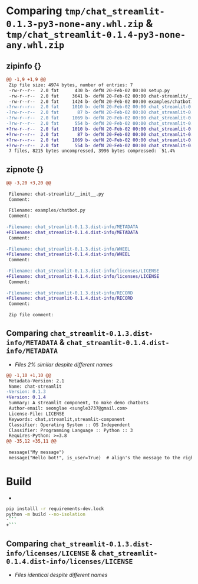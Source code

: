 # Comparing `tmp/chat_streamlit-0.1.3-py3-none-any.whl.zip` & `tmp/chat_streamlit-0.1.4-py3-none-any.whl.zip`

## zipinfo {}

```diff
@@ -1,9 +1,9 @@
 Zip file size: 4974 bytes, number of entries: 7
 -rw-r--r--  2.0 fat      430 b- defN 20-Feb-02 00:00 setup.py
 -rw-r--r--  2.0 fat     3641 b- defN 20-Feb-02 00:00 chat-streamlit/__init__.py
 -rw-r--r--  2.0 fat     1424 b- defN 20-Feb-02 00:00 examples/chatbot.py
-?rw-r--r--  2.0 fat     1010 b- defN 20-Feb-02 00:00 chat_streamlit-0.1.3.dist-info/METADATA
-?rw-r--r--  2.0 fat       87 b- defN 20-Feb-02 00:00 chat_streamlit-0.1.3.dist-info/WHEEL
-?rw-r--r--  2.0 fat     1069 b- defN 20-Feb-02 00:00 chat_streamlit-0.1.3.dist-info/licenses/LICENSE
-?rw-r--r--  2.0 fat      554 b- defN 20-Feb-02 00:00 chat_streamlit-0.1.3.dist-info/RECORD
+?rw-r--r--  2.0 fat     1010 b- defN 20-Feb-02 00:00 chat_streamlit-0.1.4.dist-info/METADATA
+?rw-r--r--  2.0 fat       87 b- defN 20-Feb-02 00:00 chat_streamlit-0.1.4.dist-info/WHEEL
+?rw-r--r--  2.0 fat     1069 b- defN 20-Feb-02 00:00 chat_streamlit-0.1.4.dist-info/licenses/LICENSE
+?rw-r--r--  2.0 fat      554 b- defN 20-Feb-02 00:00 chat_streamlit-0.1.4.dist-info/RECORD
 7 files, 8215 bytes uncompressed, 3996 bytes compressed:  51.4%
```

## zipnote {}

```diff
@@ -3,20 +3,20 @@
 
 Filename: chat-streamlit/__init__.py
 Comment: 
 
 Filename: examples/chatbot.py
 Comment: 
 
-Filename: chat_streamlit-0.1.3.dist-info/METADATA
+Filename: chat_streamlit-0.1.4.dist-info/METADATA
 Comment: 
 
-Filename: chat_streamlit-0.1.3.dist-info/WHEEL
+Filename: chat_streamlit-0.1.4.dist-info/WHEEL
 Comment: 
 
-Filename: chat_streamlit-0.1.3.dist-info/licenses/LICENSE
+Filename: chat_streamlit-0.1.4.dist-info/licenses/LICENSE
 Comment: 
 
-Filename: chat_streamlit-0.1.3.dist-info/RECORD
+Filename: chat_streamlit-0.1.4.dist-info/RECORD
 Comment: 
 
 Zip file comment:
```

## Comparing `chat_streamlit-0.1.3.dist-info/METADATA` & `chat_streamlit-0.1.4.dist-info/METADATA`

 * *Files 2% similar despite different names*

```diff
@@ -1,10 +1,10 @@
 Metadata-Version: 2.1
 Name: chat-streamlit
-Version: 0.1.3
+Version: 0.1.4
 Summary: A streamlit component, to make demo chatbots
 Author-email: seonglae <sungle3737@gmail.com>
 License-File: LICENSE
 Keywords: chat,streamlit,streamlit-component
 Classifier: Operating System :: OS Independent
 Classifier: Programming Language :: Python :: 3
 Requires-Python: >=3.8
@@ -35,12 +35,11 @@
 
 message("My message")
 message("Hello bot!", is_user=True)  # align's the message to the right
 ```
 
 # Build
 
-
 ```bash
 pip installl -r requirements-dev.lock
 python -m build --no-isolation
-```
+```
```

## Comparing `chat_streamlit-0.1.3.dist-info/licenses/LICENSE` & `chat_streamlit-0.1.4.dist-info/licenses/LICENSE`

 * *Files identical despite different names*


